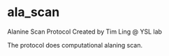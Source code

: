 # ala_scan
Alanine Scan Protocol
Created by Tim Ling @ YSL lab

The protocol does computational alaning scan.
